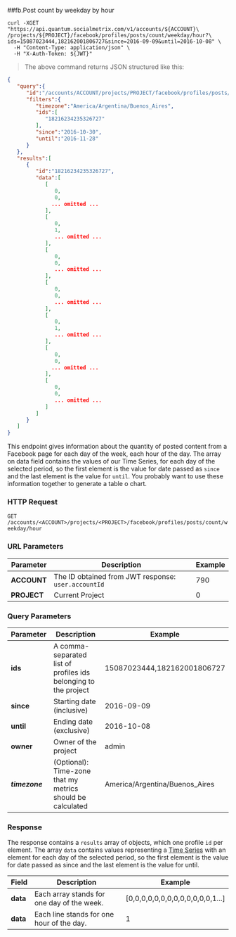 ##fb.Post count by weekday by hour

```shell
curl -XGET "https://api.quantum.socialmetrix.com/v1/accounts/${ACCOUNT}\
/projects/${PROJECT}/facebook/profiles/posts/count/weekday/hour?\
ids=15087023444,182162001806727&since=2016-09-09&until=2016-10-08" \
  -H "Content-Type: application/json" \
  -H "X-Auth-Token: ${JWT}"
```

> The above command returns JSON structured like this:

```json
{  
   "query":{  
      "id":"/accounts/ACCOUNT/projects/PROJECT/facebook/profiles/posts/count/weekday/hour",
      "filters":{  
         "timezone":"America/Argentina/Buenos_Aires",
         "ids":[  
            "18216234235326727"
         ],
         "since":"2016-10-30",
         "until":"2016-11-28"
      }
   },
   "results":[  
      {  
         "id":"18216234235326727",
         "data":[  
            [  
               0,
               0,
              ... omitted ...
            ],
            [  
               0,
               1,
               ... omitted ...
            ],
            [  
               0,
               0,               
               ... omitted ...
            ],
            [  
               0,
               0,
               ... omitted ...
            ],
            [  
               0,
               1,
               ... omitted ...
            ],
            [  
               0,
               0,
              ... omitted ...
            ],
            [  
               0,
               0,
               ... omitted ...
            ]
         ]
      }
   ]
}
```

This endpoint gives information about the quantity of posted content from a Facebook page for each day of the week, each hour of the day. The array on data field contains the values of our Time Series, for each day of the selected period, so the first element is the value for date passed as `since` and the last element is the value for `until`. You probably want to use these information together to generate a table o chart.

### HTTP Request

`GET /accounts/<ACCOUNT>/projects/<PROJECT>/facebook/profiles/posts/count/weekday/hour`

### URL Parameters

Parameter | Description | Example
--------- | ----------- | -----------
**ACCOUNT** | The ID obtained from JWT response: `user.accountId` | 790
**PROJECT** | Current Project | 0

### Query Parameters

Parameter | Description | Example
--------- | ----------- | -----------
**ids** | A comma-separated list of profiles ids belonging to the project | 15087023444,182162001806727
**since** | Starting date (inclusive) | 2016-09-09
**until** | Ending date (exclusive) | 2016-10-08
**owner** | Owner of the project | admin
***timezone*** | (Optional): Time-zone that my metrics should be calculated | America/Argentina/Buenos_Aires

### Response

The response contains a `results` array of objects, which one profile `id` per element. The array `data` contains values representing a [Time Series](https://en.wikipedia.org/wiki/Time_series) with an element for each day of the selected period, so the first element is the value for date passed as since and the last element is the value for until.

Field | Description | Example
--------- | ----------- | -----------
**data** | Each array stands for one day of the week. |  [0,0,0,0,0,0,0,0,0,0,0,0,0,1...]
**data** | Each line stands for one hour of the day. |  1
